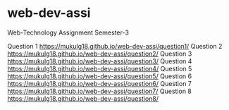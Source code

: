 # web-dev-assi
Web-Technology Assignment Semester-3

Question 1 https://mukulg18.github.io/web-dev-assi/question1/
Question 2 https://mukulg18.github.io/web-dev-assi/question2/
Question 3 https://mukulg18.github.io/web-dev-assi/question3/
Question 4 https://mukulg18.github.io/web-dev-assi/question4/
Question 5 https://mukulg18.github.io/web-dev-assi/question5/
Question 6 https://mukulg18.github.io/web-dev-assi/question6/
Question 7 https://mukulg18.github.io/web-dev-assi/question7/
Question 8 https://mukulg18.github.io/web-dev-assi/question8/
